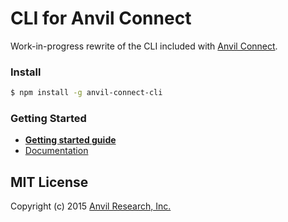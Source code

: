 # CLI for Anvil Connect
Work-in-progress rewrite of the CLI included with [Anvil Connect](https://github.com/anvilresearch/connect).


### Install

```bash
$ npm install -g anvil-connect-cli
```


### Getting Started

* **[Getting started guide](https://github.com/anvilresearch/connect-docs/tree/master/getting-started.md)**
* [Documentation](https://github.com/anvilresearch/connect-docs/tree/master/cli.md)


## MIT License

Copyright (c) 2015 [Anvil Research, Inc.](http://anvil.io)
